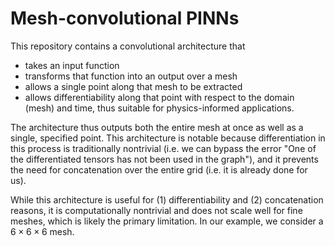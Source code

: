 # Mesh-convolutional PINNs
This repository contains a convolutional architecture that 
- takes an input function
- transforms that function into an output over a mesh
- allows a single point along that mesh to be extracted
- allows differentiability along that point with respect to the domain (mesh) and time, thus suitable for physics-informed applications.
  
The architecture thus outputs both the entire mesh at once as well as a single, specified point. This architecture is notable because differentiation in this process is traditionally nontrivial (i.e. we can bypass the error "One of the differentiated tensors has not been used in the graph"), and it prevents the need for concatenation over the entire grid (i.e. it is already done for us).

While this architecture is useful for (1) differentiability and (2) concatenation reasons, it is computationally nontrivial and does not scale well for fine meshes, which is likely the primary limitation. In our example, we consider a $6 \times 6 \times 6$ mesh.
